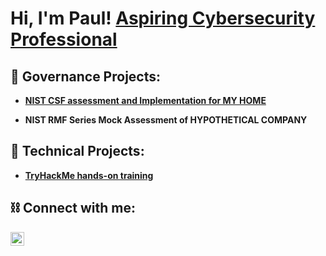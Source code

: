 <h1>Hi, I'm Paul! <a href="https://www.linkedin.com/in/paul-hickey-811b6aa8">Aspiring Cybersecurity Professional</a>
<h2>🔭 Governance Projects:</h2>

- [<b>NIST CSF assessment and Implementation for MY HOME</b>](https://github.com/paul-hickey-cybersecurity/CSF-Assessment-and-Implementation-of-MY-HOME)
  
- <b>NIST RMF Series Mock Assessment of HYPOTHETICAL COMPANY</b>
  

<h2>🔧 Technical Projects:</h2>

- [<b>TryHackMe hands-on training</b>](https://tryhackme.com/r/p/paullypaull)

<h2> ⛓ Connect with me:</h2>


[<img align="left" alt="JoshMadakor | LinkedIn" width="22px" src="https://cdn.jsdelivr.net/npm/simple-icons@v3/icons/linkedin.svg" />][linkedin]


[linkedin]: https://www.linkedin.com/in/paul-hickey-811b6aa8

<!--
**joshmadakor1/joshmadakor1** is a ✨ _special_ ✨ repository because its `README.md` (this file) appears on your GitHub profile.

Here are some ideas to get you started:

- 🔭 I’m currently working on ...
- 🌱 I’m currently learning ...
- 👯 I’m looking to collaborate on ...
- 🤔 I’m looking for help with ...
- 💬 Ask me about ...
- 📫 How to reach me: ...
- 😄 Pronouns: ...
- ⚡ Fun fact: ...
-->
